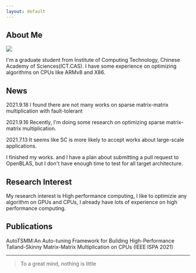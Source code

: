 ```yaml
---
layout: default
---
```


## About Me

<img class="profile-picture" src="sherlock.jpg">

I'm a graduate student from Institute of Computing Technology, Chinese Academy of
Sciences(ICT.CAS). I have some experience on optimizing algorithms on CPUs like ARMv8 and
X86.

## News

2021.9.18 I found there are not many works on sparse matrix-matrix multiplication with fault-tolerant

2021.9.16 Recently, I'm doing some research on optimizing sparse matrix-matrix multiplication.

2021.7.13 It seems like SC is more likely to accept works about large-scale applications.

I finished my works. and I have a plan about submitting a pull request to OpenBLAS, but I don't have enough time to test for all target architecture.

## Research Interest

My research interest is High performance computing, I like to optimizie any algorithm on GPUs and CPUs, I already have lots of experience on high performance computing.

## Publications

AutoTSMM:An Auto-tuning Framework for Building High-Performance Talland-Skinny Matrix-Matrix Multiplication on CPUs (IEEE ISPA 2021)

---

> To a great mind, nothing is little

